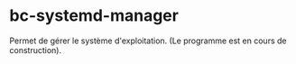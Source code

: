 # bc-systemd-manager
Permet de gérer le système d'exploitation.
(Le programme est en cours de construction).
